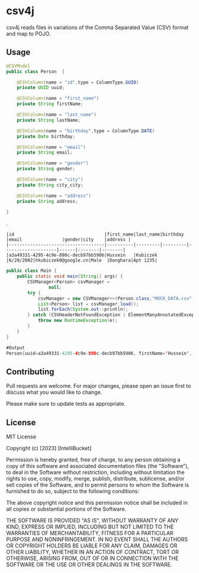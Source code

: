 # csv4j
csv4j reads files in variations of the Comma Separated Value (CSV) format and map to POJO.

## Usage


```java
@CSVModel
public class Person  {

    @CSVColumn(name = "id",type = ColumnType.GUID)
    private UUID uuid;

    @CSVColumn(name = "first_name")
    private String firstName;

    @CSVColumn(name = "last_name")
    private String lastName;

    @CSVColumn(name = "birthday",type = ColumnType.DATE)
    private Date birthday;

    @CSVColumn(name = "email")
    private String email;

    @CSVColumn(name = "gender")
    private String gender;

    @CSVColumn(name = "city")
    private String city_city;

    @CSVColumn(name = "address")
    private String address;
    
}
```
.
```csv
|id                                  |first_name|last_name|birthday |email               |gender|city    |address |
|------------------------------------|----------|---------|---------|--------------------|------|--------|--------|
|a3a49331-4295-4c9e-890c-decb97bb5906|Hussein   |Kubiczek |6/20/2002|hkubiczek0@google.cn|Male  |Danghara|Apt 1235|

```

```java
public class Main {
    public static void main(String[] args) {
        CSVManager<Person> csvManager =
                null;
        try {
            csvManager = new CSVManager<>(Person.class,"MOCK_DATA.csv");
            List<Person> list = csvManager.load();
            list.forEach(System.out::println);
        } catch (CSVHeaderNotFoundException | ElementManyAnnotatedException e) {
            throw new RuntimeException(e);
        }
    }
}

```

```java
#Output
Person{uuid=a3a49331-4295-4c9e-890c-decb97bb5906, firstName='Hussein', lastName='Kubiczek', birthday=Thu Jun 20 00:00:00 AZST 2002, email='hkubiczek0@google.cn', gender='Male', city_city='Danghara', address='Apt 1235'}
```

## Contributing
Pull requests are welcome. For major changes, please open an issue first to discuss what you would like to change.

Please make sure to update tests as appropriate.

## License
MIT License

Copyright (c) [2023] [IntelliBucket]

Permission is hereby granted, free of charge, to any person obtaining a copy
of this software and associated documentation files (the "Software"), to deal
in the Software without restriction, including without limitation the rights
to use, copy, modify, merge, publish, distribute, sublicense, and/or sell
copies of the Software, and to permit persons to whom the Software is
furnished to do so, subject to the following conditions:

The above copyright notice and this permission notice shall be included in all
copies or substantial portions of the Software.

THE SOFTWARE IS PROVIDED "AS IS", WITHOUT WARRANTY OF ANY KIND, EXPRESS OR
IMPLIED, INCLUDING BUT NOT LIMITED TO THE WARRANTIES OF MERCHANTABILITY,
FITNESS FOR A PARTICULAR PURPOSE AND NONINFRINGEMENT. IN NO EVENT SHALL THE
AUTHORS OR COPYRIGHT HOLDERS BE LIABLE FOR ANY CLAIM, DAMAGES OR OTHER
LIABILITY, WHETHER IN AN ACTION OF CONTRACT, TORT OR OTHERWISE, ARISING FROM,
OUT OF OR IN CONNECTION WITH THE SOFTWARE OR THE USE OR OTHER DEALINGS IN THE
SOFTWARE.

